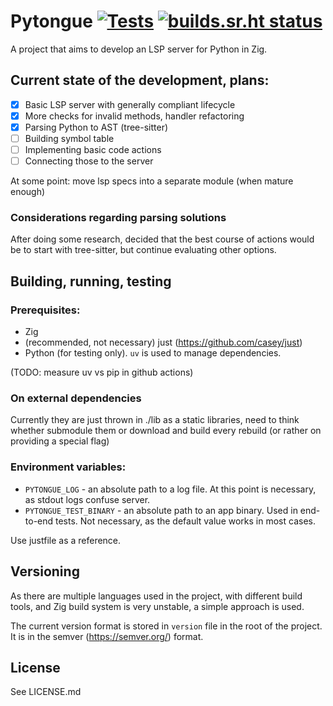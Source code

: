 # Pytongue [![Tests](https://github.com/alex-korzh/Pytongue/actions/workflows/e2e-test.yml/badge.svg)](https://github.com/alex-korzh/Pytongue/actions/workflows/e2e-test.yml) [![builds.sr.ht status](https://builds.sr.ht/~alex-iam/Pytongue.svg)](https://builds.sr.ht/~alex-iam/Pytongue?)
A project that aims to develop an LSP server for Python in Zig.

## Current state of the development, plans:

- [x] Basic LSP server with generally compliant lifecycle
- [x] More checks for invalid methods, handler refactoring
- [x] Parsing Python to AST (tree-sitter)
- [ ] Building symbol table
- [ ] Implementing basic code actions
- [ ] Connecting those to the server

At some point: move lsp specs into a separate module (when mature enough)

### Considerations regarding parsing solutions

After doing some research, decided that the best course of actions would be
to start with tree-sitter, but continue evaluating other options.

## Building, running, testing

### Prerequisites:
 - Zig
 - (recommended, not necessary) just (https://github.com/casey/just)
 - Python (for testing only). `uv` is used to manage dependencies.

(TODO: measure uv vs pip in github actions)

### On external dependencies

Currently they are just thrown in ./lib as a static libraries, need to think whether submodule them or download and build every rebuild (or rather on providing a special flag)

### Environment variables:
 - `PYTONGUE_LOG` - an absolute path to a log file. At this point is necessary, as stdout logs confuse server.
 - `PYTONGUE_TEST_BINARY` - an absolute path to an app binary. Used in end-to-end tests. Not necessary, as the default value works in most cases.


Use justfile as a reference.

## Versioning

As there are multiple languages used in the project, with different build tools, and Zig build system is very unstable, a simple approach is used.

The current version format is stored in `version` file in the root of the project. It is in the semver (https://semver.org/) format.

## License

See LICENSE.md
